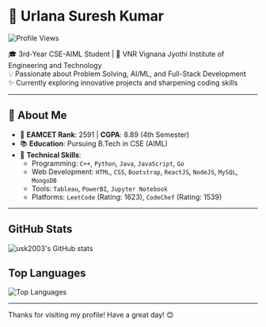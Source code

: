 # 🌟 Urlana Suresh Kumar  
![Profile Views](https://komarev.com/ghpvc/?username=usk2003)

🎓 3rd-Year CSE-AIML Student | 📍 VNR Vignana Jyothi Institute of Engineering and Technology  
💡 Passionate about Problem Solving, AI/ML, and Full-Stack Development  
✨ Currently exploring innovative projects and sharpening coding skills  

---

## 🚀 About Me  

- 🎯 **EAMCET Rank**: 2591 | **CGPA**: 8.89 (4th Semester)  
- 📚 **Education**: Pursuing B.Tech in CSE (AIML)  
- 💼 **Technical Skills**:  
  - Programming: `C++`, `Python`, `Java`, `JavaScript`, `Go`  
  - Web Development: `HTML`, `CSS`, `Bootstrap`, `ReactJS`, `NodeJS`, `MySQL`, `MongoDB`  
  - Tools: `Tableau`, `PowerBI`, `Jupyter Notebook`  
  - Platforms: `LeetCode` (Rating: 1623), `CodeChef` (Rating: 1539)  

---
## GitHub Stats

![usk2003's GitHub stats](https://github-readme-stats.vercel.app/api?username=usk2003&show_icons=true&theme=radical)

## Top Languages

![Top Languages](https://github-readme-stats.vercel.app/api/top-langs/?username=usk2003&layout=compact&theme=radical)


---

Thanks for visiting my profile! Have a great day! 😊
